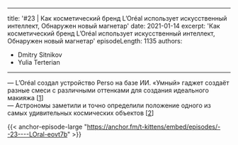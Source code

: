 
---
title: '#23 | Как косметический бренд L’Oréal использует искусственный интеллект, Обнаружен новый магнетар'
date: 2021-01-14
excerpt: 'Как косметический бренд L’Oréal использует искусственный интеллект, Обнаружен новый магнетар'
episodeLength: 1135
authors:
  - Dmitry Sitnikov
  - Yulia Terterian
---

— L’Oréal создал устройство Perso на базе ИИ. «Умный» гаджет создаёт разные смеси с различными оттенками для создания идеального макияжа [[1](https://www.theverge.com/2021/1/11/22218777/ysl-beaute-rouge-sur-mesure-perso-ces-gadget-2021)]<br/>
— Астрономы заметили и точно определили положение одного из самых удивительных космических объектов [[2](https://phys.org/news/2021-01-astronomers-signature-magnetar-outbursts-nearby.html)]

{{< anchor-episode-large "https://anchor.fm/t-kittens/embed/episodes/--23----LOral-eovt7b" >}}
